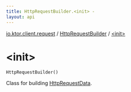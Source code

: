 ```yaml
---
title: HttpRequestBuilder.<init> - 
layout: api
---
```


<div class='api-docs-breadcrumbs'><a href="../index.html">io.ktor.client.request</a> / <a href="index.html">HttpRequestBuilder</a> / <a href="./-init-.html">&lt;init&gt;</a></div>

# &lt;init&gt;

<div class="signature"><code><span class="identifier">HttpRequestBuilder</span><span class="symbol">(</span><span class="symbol">)</span></code></div>

Class for building <a href="../-http-request-data/index.html">HttpRequestData</a>.


